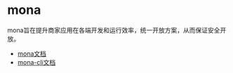 # mona
mona旨在提升商家应用在各端开发和运行效率，统一开放方案，从而保证安全开放。

- [mona文档](https://github.com/bytedance/mona)
- [mona-cli文档](https://github.com/bytedance/mona-cli)